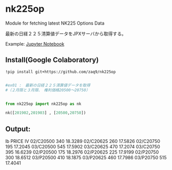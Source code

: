 # nk225op
Module for fetching latest NK225 Options Data

最新の日経２２５清算値データをJPXサーバから取得する。

Example: [Jupyter Notebook](https://github.com/zaq9/nk225op/blob/master/doc/eg_nk225op.ipynb)



## Install(Google Colaboratory)

```
!pip install git+https://github.com/zaq9/nk225op
```



```python

#ex01 :　最新の日経２２５清算値データを取得
#（２月限と３月限、　権利価格20500～20750）


from nk225op import nk225op as nk

nk([201902,201903] , [20500,20750])


```

## Output:

lb			PRICE	IV
02/C20500	340	18.3289
02/C20625	260	17.5826
02/C20750	195	17.2045
03/C20500	545	17.5902
03/C20625	470	17.2074
03/C20750	395	16.6239
02/P20500	175	18.2976
02/P20625	225	17.9199
02/P20750	300	18.6512
03/P20500	410	18.1875
03/P20625	460	17.7986
03/P20750	515	17.4041

